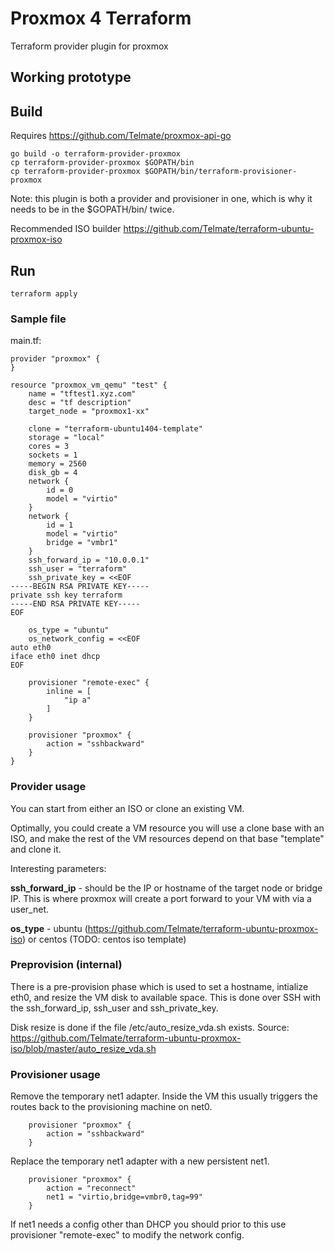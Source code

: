 # Proxmox 4 Terraform

Terraform provider plugin for proxmox


## Working prototype

## Build

Requires https://github.com/Telmate/proxmox-api-go

```
go build -o terraform-provider-proxmox
cp terraform-provider-proxmox $GOPATH/bin
cp terraform-provider-proxmox $GOPATH/bin/terraform-provisioner-proxmox
```

Note: this plugin is both a provider and provisioner in one, which is why it needs to be in the $GOPATH/bin/ twice.

Recommended ISO builder https://github.com/Telmate/terraform-ubuntu-proxmox-iso


## Run

```
terraform apply
```

### Sample file

main.tf:
```
provider "proxmox" {
}

resource "proxmox_vm_qemu" "test" {
	name = "tftest1.xyz.com"
	desc = "tf description"
	target_node = "proxmox1-xx"

	clone = "terraform-ubuntu1404-template"
	storage = "local"
	cores = 3
	sockets = 1
	memory = 2560
	disk_gb = 4
	network {
		id = 0
		model = "virtio"
	}
	network {
		id = 1
		model = "virtio"
		bridge = "vmbr1"
	}
	ssh_forward_ip = "10.0.0.1"
	ssh_user = "terraform"
	ssh_private_key = <<EOF
-----BEGIN RSA PRIVATE KEY-----
private ssh key terraform
-----END RSA PRIVATE KEY-----
EOF

	os_type = "ubuntu"
	os_network_config = <<EOF
auto eth0
iface eth0 inet dhcp
EOF

	provisioner "remote-exec" {
		inline = [
			"ip a"
		]
	}

	provisioner "proxmox" {
		action = "sshbackward"
	}
}

```
### Provider usage
You can start from either an ISO or clone an existing VM.

Optimally, you could create a VM resource you will use a clone base with an ISO, and make the rest of the VM resources depend on that base "template" and clone it.

Interesting parameters:

**ssh_forward_ip** - should be the IP or hostname of the target node or bridge IP. This is where proxmox will create a port forward to your VM with via a user_net.

**os_type** - ubuntu (https://github.com/Telmate/terraform-ubuntu-proxmox-iso) or centos (TODO: centos iso template)


### Preprovision (internal)

There is a pre-provision phase which is used to set a hostname, intialize eth0, and resize the VM disk to available space. This is done over SSH with the ssh_forward_ip, ssh_user and ssh_private_key.

Disk resize is done if the file /etc/auto_resize_vda.sh exists. Source: https://github.com/Telmate/terraform-ubuntu-proxmox-iso/blob/master/auto_resize_vda.sh

### Provisioner usage


Remove the temporary net1 adapter.
Inside the VM this usually triggers the routes back to the provisioning machine on net0.
```
	provisioner "proxmox" {
		action = "sshbackward"
	}

```

Replace the temporary net1 adapter with a new persistent net1.
```
	provisioner "proxmox" {
		action = "reconnect"
		net1 = "virtio,bridge=vmbr0,tag=99"
	}

```
If net1 needs a config other than DHCP you should prior to this use provisioner "remote-exec" to modify the network config.
